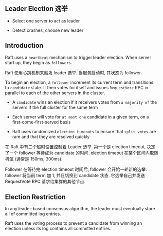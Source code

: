 Leader Election 选举
---

* Select one server to act as leader

* Detect crashes, choose new leader


## Introduction

Raft uses a `heartbeat` mechanism to trigger leader election. When server start up, they begin as `followers`.

Raft 使用心跳机制来触发 leader 选举. 当服务启动时, 其状态为 follower.

To begin an election, a `follower` increment its current term and transitions to `candidate` state. It then votes for itself and issues `RequestVote` RPC in parallel to each of the other servers in the cluster.

* A `candidate` wins an election if it receivers votes from `a majority of` the servers if the full cluster for the same term

* Each server will vote for `at most one` candidate in a given term, on a first-come-first-served basis

* Raft uses randomized `election timeouts` to ensure that `split votes` are rare and that they are resolved quickly


在 Raft 中有二个超时设置控制着 Leader 选举. 第一个是 election timeout, 决定了一个 follower 等待成为 candidate 的时间. election timeout 在某个区间内取随机值 (通常是 150ms, 300ms).

Follower 在等待完 election timeout 时间后, follower 会开始一轮新的选举: follower 将当前 term 加 1, 并且切换到 candidate 状态. 它选举自己并发送 RequestVote RPC 请求给集群的其他节点.


## Election Restriction

In any leader-based consensus algorithm, the leader must eventually store all of committed log entries.

Raft uses the voting process to prevent a candidate from winning an election unless its log contains all committed entries.

